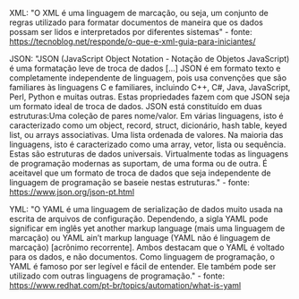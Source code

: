 XML: "O XML é uma linguagem de marcação, ou seja, um conjunto de regras utilizado para formatar documentos de maneira que os dados possam ser lidos e interpretados por diferentes sistemas" - fonte: https://tecnoblog.net/responde/o-que-e-xml-guia-para-iniciantes/

JSON: "JSON (JavaScript Object Notation - Notação de Objetos JavaScript) é uma formatação leve de troca de dados [...] JSON é em formato texto e completamente independente de linguagem, pois usa convenções que são familiares às linguagens C e familiares, incluindo C++, C#, Java, JavaScript, Perl, Python e muitas outras. Estas propriedades fazem com que JSON seja um formato ideal de troca de dados. JSON está constituído em duas estruturas:Uma coleção de pares nome/valor. Em várias linguagens, isto é caracterizado como um object, record, struct, dicionário, hash table, keyed list, ou arrays associativas. Uma lista ordenada de valores. Na maioria das linguagens, isto é caracterizado como uma array, vetor, lista ou sequência. Estas são estruturas de dados universais. Virtualmente todas as linguagens de programação modernas as suportam, de uma forma ou de outra. É aceitavel que um formato de troca de dados que seja independente de linguagem de programação se baseie nestas estruturas." - fonte: https://www.json.org/json-pt.html

YML: "O YAML é uma linguagem de serialização de dados muito usada na escrita de arquivos de configuração. Dependendo, a sigla YAML pode significar em inglês yet another markup language (mais uma linguagem de marcação) ou YAML ain’t markup language (YAML não é linguagem de marcação) [acrônimo recorrente]. Ambos destacam que o YAML é voltado para os dados, e não documentos. Como linguagem de programação, o YAML é famoso por ser legível e fácil de entender. Ele também pode ser utilizado com outras linguagens de programação." - fonte: https://www.redhat.com/pt-br/topics/automation/what-is-yaml